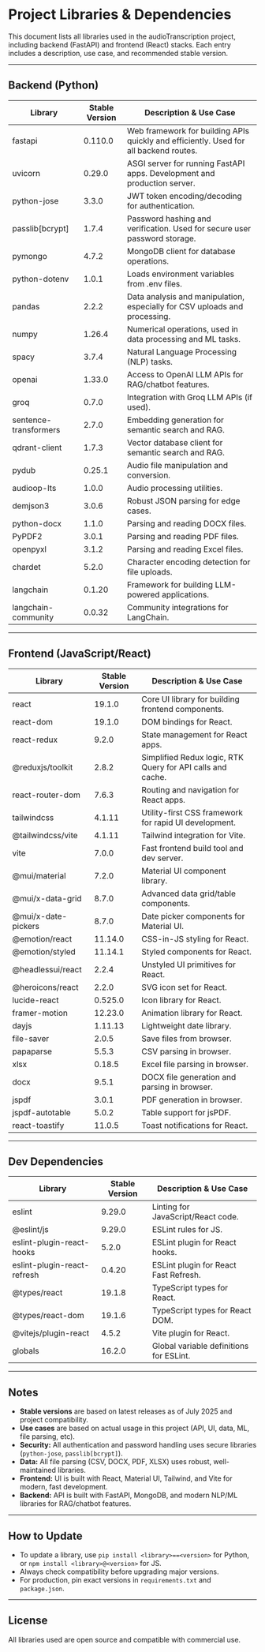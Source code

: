 # Project Libraries & Dependencies

This document lists all libraries used in the audioTranscription project, including backend (FastAPI) and frontend (React) stacks. Each entry includes a description, use case, and recommended stable version.

---

## Backend (Python)

| Library                | Stable Version | Description & Use Case                                                                 |
|------------------------|---------------|---------------------------------------------------------------------------------------|
| fastapi                | 0.110.0       | Web framework for building APIs quickly and efficiently. Used for all backend routes.  |
| uvicorn                | 0.29.0        | ASGI server for running FastAPI apps. Development and production server.               |
| python-jose            | 3.3.0         | JWT token encoding/decoding for authentication.                                       |
| passlib[bcrypt]        | 1.7.4         | Password hashing and verification. Used for secure user password storage.              |
| pymongo                | 4.7.2         | MongoDB client for database operations.                                                |
| python-dotenv          | 1.0.1         | Loads environment variables from .env files.                                           |
| pandas                 | 2.2.2         | Data analysis and manipulation, especially for CSV uploads and processing.             |
| numpy                  | 1.26.4        | Numerical operations, used in data processing and ML tasks.                            |
| spacy                  | 3.7.4         | Natural Language Processing (NLP) tasks.                                               |
| openai                 | 1.33.0        | Access to OpenAI LLM APIs for RAG/chatbot features.                                    |
| groq                   | 0.7.0         | Integration with Groq LLM APIs (if used).                                              |
| sentence-transformers  | 2.7.0         | Embedding generation for semantic search and RAG.                                      |
| qdrant-client          | 1.7.3         | Vector database client for semantic search and RAG.                                    |
| pydub                  | 0.25.1        | Audio file manipulation and conversion.                                                |
| audioop-lts            | 1.0.0         | Audio processing utilities.                                                            |
| demjson3               | 3.0.6         | Robust JSON parsing for edge cases.                                                    |
| python-docx            | 1.1.0         | Parsing and reading DOCX files.                                                        |
| PyPDF2                 | 3.0.1         | Parsing and reading PDF files.                                                         |
| openpyxl               | 3.1.2         | Parsing and reading Excel files.                                                       |
| chardet                | 5.2.0         | Character encoding detection for file uploads.                                         |
| langchain              | 0.1.20        | Framework for building LLM-powered applications.                                       |
| langchain-community    | 0.0.32        | Community integrations for LangChain.                                                  |

---

## Frontend (JavaScript/React)

| Library                | Stable Version | Description & Use Case                                                                 |
|------------------------|---------------|---------------------------------------------------------------------------------------|
| react                  | 19.1.0        | Core UI library for building frontend components.                                      |
| react-dom              | 19.1.0        | DOM bindings for React.                                                                |
| react-redux            | 9.2.0         | State management for React apps.                                                       |
| @reduxjs/toolkit       | 2.8.2         | Simplified Redux logic, RTK Query for API calls and cache.                             |
| react-router-dom       | 7.6.3         | Routing and navigation for React apps.                                                 |
| tailwindcss            | 4.1.11        | Utility-first CSS framework for rapid UI development.                                  |
| @tailwindcss/vite      | 4.1.11        | Tailwind integration for Vite.                                                         |
| vite                   | 7.0.0         | Fast frontend build tool and dev server.                                               |
| @mui/material          | 7.2.0         | Material UI component library.                                                         |
| @mui/x-data-grid       | 8.7.0         | Advanced data grid/table components.                                                   |
| @mui/x-date-pickers    | 8.7.0         | Date picker components for Material UI.                                                |
| @emotion/react         | 11.14.0       | CSS-in-JS styling for React.                                                           |
| @emotion/styled        | 11.14.1       | Styled components for React.                                                           |
| @headlessui/react      | 2.2.4         | Unstyled UI primitives for React.                                                      |
| @heroicons/react       | 2.2.0         | SVG icon set for React.                                                                |
| lucide-react           | 0.525.0       | Icon library for React.                                                                |
| framer-motion          | 12.23.0       | Animation library for React.                                                           |
| dayjs                  | 1.11.13       | Lightweight date library.                                                              |
| file-saver             | 2.0.5         | Save files from browser.                                                               |
| papaparse              | 5.5.3         | CSV parsing in browser.                                                                |
| xlsx                   | 0.18.5        | Excel file parsing in browser.                                                         |
| docx                   | 9.5.1         | DOCX file generation and parsing in browser.                                           |
| jspdf                  | 3.0.1         | PDF generation in browser.                                                             |
| jspdf-autotable        | 5.0.2         | Table support for jsPDF.                                                               |
| react-toastify         | 11.0.5        | Toast notifications for React.                                                         |

---

## Dev Dependencies

| Library                | Stable Version | Description & Use Case                                                                 |
|------------------------|---------------|---------------------------------------------------------------------------------------|
| eslint                 | 9.29.0        | Linting for JavaScript/React code.                                                    |
| @eslint/js             | 9.29.0        | ESLint rules for JS.                                                                  |
| eslint-plugin-react-hooks | 5.2.0      | ESLint plugin for React hooks.                                                        |
| eslint-plugin-react-refresh | 0.4.20   | ESLint plugin for React Fast Refresh.                                                 |
| @types/react           | 19.1.8        | TypeScript types for React.                                                           |
| @types/react-dom       | 19.1.6        | TypeScript types for React DOM.                                                       |
| @vitejs/plugin-react   | 4.5.2         | Vite plugin for React.                                                                |
| globals                | 16.2.0        | Global variable definitions for ESLint.                                               |

---

## Notes
- **Stable versions** are based on latest releases as of July 2025 and project compatibility.
- **Use cases** are based on actual usage in this project (API, UI, data, ML, file parsing, etc).
- **Security:** All authentication and password handling uses secure libraries (`python-jose`, `passlib[bcrypt]`).
- **Data:** All file parsing (CSV, DOCX, PDF, XLSX) uses robust, well-maintained libraries.
- **Frontend:** UI is built with React, Material UI, Tailwind, and Vite for modern, fast development.
- **Backend:** API is built with FastAPI, MongoDB, and modern NLP/ML libraries for RAG/chatbot features.

---

## How to Update
- To update a library, use `pip install <library>==<version>` for Python, or `npm install <library>@<version>` for JS.
- Always check compatibility before upgrading major versions.
- For production, pin exact versions in `requirements.txt` and `package.json`.

---

## License
All libraries used are open source and compatible with commercial use.
